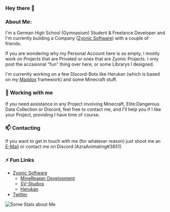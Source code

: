 ### Hey there 👋

### About Me:

I'm a German High School (Gymnasium) Student & Freelance Developer and I'm currently building a Company ([Zyonic Software](https://github.com/zyonic-software/)) with a couple of friends.

If you are wondering why my Personal Account here is so empty, I mostly work on Projects that are Privated or ones that are Zyonic Projects. I only post the accasional "fun" thing over here, or some Librarys I designed.

I'm currently working on a few Discord-Bots like Herukan (which is based on my [Maddox](https://github.com/zyonic-software/maddox-v2/) framework) and some Minecraft stuff.

### 👯 Working with me

If you need assistance in any Project involving Minecraft, Elite:Dangerous Data Collection or Discord, feel free to contact me, and I'll help you if I like your Project, providing I have time of course.

### 📫 Contacting

If you want to get in touch with me (for whatever reason) just shoot me an [E-Mail](mailto:tobiasrempe@zyonicsoftware.com) or contact me on Discord (AzraAnimating#3851).

### ⚡ Fun Links

- [Zyonic Software](https://zyonicsoftware.com/)
  - [MineReaper Development](https://minereaper.de/)
  - [SV-Studios](https://sv-studios.net/)
  - [Herukan](https://herukan.xyz/)
- [Twitter](https://twitter.com/azraanimating/)


<img align="left" alt="Some Stats about Me" src="https://github-readme-stats.vercel.app/api?username=AzraAnimating&show_icons=true&hide_border=true&count_private=true" />                                                                                                

<!--
**AzraAnimating/AzraAnimating** is a ✨ _special_ ✨ repository because its `README.md` (this file) appears on your GitHub profile.

Here are some ideas to get you started:

- 🔭 I’m currently working on ...
- 🌱 I’m currently learning ...
- 👯 I’m looking to collaborate on ...
- 🤔 I’m looking for help with ...
- 💬 Ask me about ...
- 📫 How to reach me: ...
- 😄 Pronouns: ...
- ⚡ Fun fact: ...
-->
